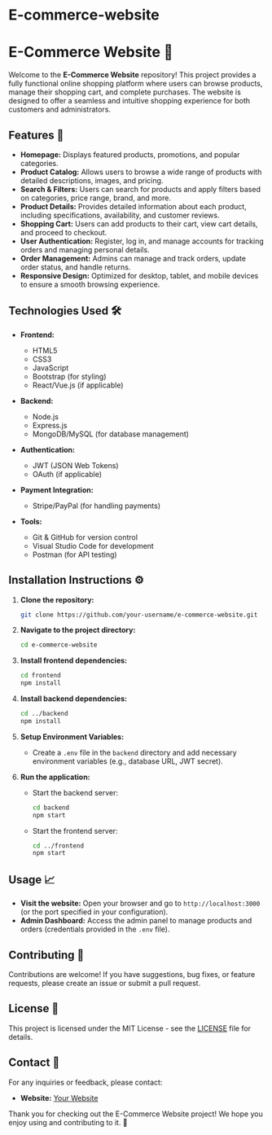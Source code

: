 # E-commerce-website



# E-Commerce Website 🛒

Welcome to the **E-Commerce Website** repository! This project provides a fully functional online shopping platform where users can browse products, manage their shopping cart, and complete purchases. The website is designed to offer a seamless and intuitive shopping experience for both customers and administrators.

## Features 🚀

- **Homepage:** Displays featured products, promotions, and popular categories.
- **Product Catalog:** Allows users to browse a wide range of products with detailed descriptions, images, and pricing.
- **Search & Filters:** Users can search for products and apply filters based on categories, price range, brand, and more.
- **Product Details:** Provides detailed information about each product, including specifications, availability, and customer reviews.
- **Shopping Cart:** Users can add products to their cart, view cart details, and proceed to checkout.
- **User Authentication:** Register, log in, and manage accounts for tracking orders and managing personal details.
- **Order Management:** Admins can manage and track orders, update order status, and handle returns.
- **Responsive Design:** Optimized for desktop, tablet, and mobile devices to ensure a smooth browsing experience.

## Technologies Used 🛠️

- **Frontend:**
  - HTML5
  - CSS3
  - JavaScript
  - Bootstrap (for styling)
  - React/Vue.js (if applicable)

- **Backend:**
  - Node.js
  - Express.js
  - MongoDB/MySQL (for database management)

- **Authentication:**
  - JWT (JSON Web Tokens)
  - OAuth (if applicable)

- **Payment Integration:**
  - Stripe/PayPal (for handling payments)

- **Tools:**
  - Git & GitHub for version control
  - Visual Studio Code for development
  - Postman (for API testing)

## Installation Instructions ⚙️

1. **Clone the repository:**
   ```bash
   git clone https://github.com/your-username/e-commerce-website.git
   ```
2. **Navigate to the project directory:**
   ```bash
   cd e-commerce-website
   ```
3. **Install frontend dependencies:**
   ```bash
   cd frontend
   npm install
   ```
4. **Install backend dependencies:**
   ```bash
   cd ../backend
   npm install
   ```
5. **Setup Environment Variables:**
   - Create a `.env` file in the `backend` directory and add necessary environment variables (e.g., database URL, JWT secret).

6. **Run the application:**
   - Start the backend server:
     ```bash
     cd backend
     npm start
     ```
   - Start the frontend server:
     ```bash
     cd ../frontend
     npm start
     ```

## Usage 📈

- **Visit the website:** Open your browser and go to `http://localhost:3000` (or the port specified in your configuration).
- **Admin Dashboard:** Access the admin panel to manage products and orders (credentials provided in the `.env` file).

## Contributing 🤝

Contributions are welcome! If you have suggestions, bug fixes, or feature requests, please create an issue or submit a pull request.

## License 📄

This project is licensed under the MIT License - see the [LICENSE](LICENSE) file for details.

## Contact 📧

For any inquiries or feedback, please contact:

- **Website:** [Your Website](https://modassiralam.tech)

Thank you for checking out the E-Commerce Website project! We hope you enjoy using and contributing to it. 🛒
